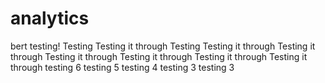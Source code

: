 # analytics
bert testing!
Testing
Testing it through
Testing
Testing it through
Testing it through
Testing it through
Testing it through
Testing it through
Testing it through
testing 6
testing 5
testing 4
testing 3
testing 3



